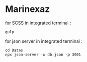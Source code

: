 # Marinexaz

for SCSS in integrated terminal : 
  ```
  gulp
  ```
for json server in integrated terminal : 
  ```
  cd Datas
  npx json-server -w db.json -p 3001
  ```
